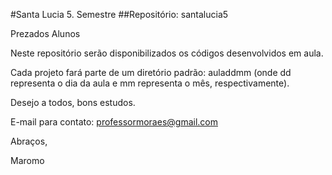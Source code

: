 #Santa Lucia 5. Semestre
##Repositório: santalucia5

Prezados Alunos

Neste repositório serão disponibilizados os códigos desenvolvidos em aula. 

Cada projeto fará parte de um diretório padrão: auladdmm (onde dd representa o dia da aula e mm representa o mês, respectivamente).

Desejo a todos, bons estudos.

E-mail para contato: professormoraes@gmail.com

Abraços,

Maromo
